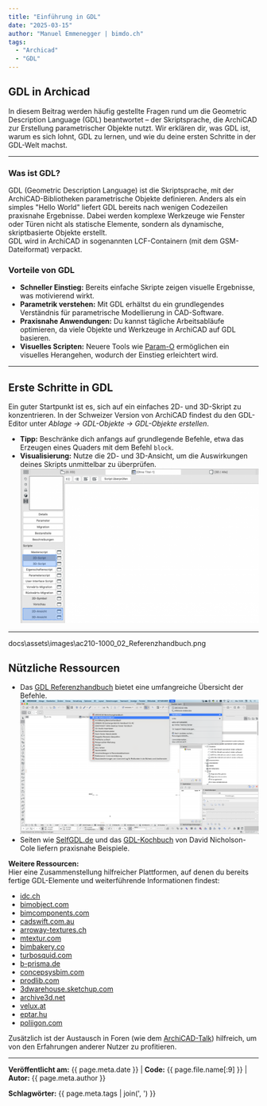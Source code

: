 ```yaml
---
title: "Einführung in GDL"
date: "2025-03-15"
author: "Manuel Emmenegger | bimdo.ch"
tags: 
  - "Archicad"
  - "GDL"
---
```


## GDL in Archicad

In diesem Beitrag werden häufig gestellte Fragen rund um die Geometric Description Language (GDL) beantwortet – der Skriptsprache, die ArchiCAD zur Erstellung parametrischer Objekte nutzt. Wir erklären dir, was GDL ist, warum es sich lohnt, GDL zu lernen, und wie du deine ersten Schritte in der GDL-Welt machst.

---

### Was ist GDL?
GDL (Geometric Description Language) ist die Skriptsprache, mit der ArchiCAD-Bibliotheken parametrische Objekte definieren. Anders als ein simples "Hello World" liefert GDL bereits nach wenigen Codezeilen praxisnahe Ergebnisse. Dabei werden komplexe Werkzeuge wie Fenster oder Türen nicht als statische Elemente, sondern als dynamische, skriptbasierte Objekte erstellt.  
GDL wird in ArchiCAD in sogenannten LCF-Containern (mit dem GSM-Dateiformat) verpackt.

### Vorteile von GDL
- **Schneller Einstieg:** Bereits einfache Skripte zeigen visuelle Ergebnisse, was motivierend wirkt.  
- **Parametrik verstehen:** Mit GDL erhältst du ein grundlegendes Verständnis für parametrische Modellierung in CAD-Software.  
- **Praxisnahe Anwendungen:** Du kannst tägliche Arbeitsabläufe optimieren, da viele Objekte und Werkzeuge in ArchiCAD auf GDL basieren.  
- **Visuelles Scripten:** Neuere Tools wie [Param-O](https://graphisoft.com/downloads/param-o) ermöglichen ein visuelles Herangehen, wodurch der Einstieg erleichtert wird.

---

## Erste Schritte in GDL

Ein guter Startpunkt ist es, sich auf ein einfaches 2D- und 3D-Skript zu konzentrieren. In der Schweizer Version von ArchiCAD findest du den GDL-Editor unter _Ablage → GDL-Objekte → GDL-Objekte erstellen_.   

  - **Tipp:** Beschränke dich anfangs auf grundlegende Befehle, etwa das Erzeugen eines Quaders mit dem Befehl `block`.  
  - **Visualisierung:** Nutze die 2D- und 3D-Ansicht, um die Auswirkungen deines Skripts unmittelbar zu überprüfen.
[![Uebersicht-Editor](assets/ac210-1000_01_Uebersicht-Editor.png)](assets/ac210-1000_01_Uebersicht-Editor.png)
---

docs\assets\images\ac210-1000_02_Referenzhandbuch.png

## Nützliche Ressourcen

- Das [GDL Referenzhandbuch](https://help.graphisoft.com/AC/24/GER/GDL.pdf) bietet eine umfangreiche Übersicht der Befehle.
[![Referenzhandbuch](assets/ac210-1000_02_Referenzhandbuch.png)](assets/ac210-1000_02_Referenzhandbuch.png)
- Seiten wie [SelfGDL.de](https://www.selfgdl.de/) und das [GDL-Kochbuch](https://issuu.com/dnicholsoncole/docs/gdlcookbook3_01) von David Nicholson-Cole liefern praxisnahe Beispiele.

**Weitere Ressourcen:**   
Hier eine Zusammenstellung hilfreicher Plattformen, auf denen du bereits fertige GDL-Elemente und weiterführende Informationen findest:   

- [idc.ch](https://www.idc.ch/archicad/ueber-archicad/zusatzprodukte/zusatzbibliotheken/)   
- [bimobject.com](https://www.bimobject.com/de-ch/product?sort=trending)    
- [bimcomponents.com](https://bimcomponents.com/)   
- [cadswift.com.au](https://cadswift.com.au/)   
- [arroway-textures.ch](https://www.arroway-textures.ch/)   
- [mtextur.com](https://www.mtextur.com/)   
- [bimbakery.co](http://bimbakery.co/)    
- [turbosquid.com](https://www.turbosquid.com/)   
- [b-prisma.de](https://www.b-prisma.de/)   
- [concepsysbim.com](http://www.concepsysbim.com/)    
- [prodlib.com](https://www.prodlib.com/?lang=en)   
- [3dwarehouse.sketchup.com](https://3dwarehouse.sketchup.com/)   
- [archive3d.net](https://archive3d.net/)   
- [velux.at](https://www.velux.at/fachkunden/tools-technik/3d-bim-objekte)    
- [eptar.hu](https://www.eptar.hu/)   
- [poliigon.com](http://www.poliigon.com/)    

Zusätzlich ist der Austausch in Foren (wie dem [ArchiCAD-Talk](https://archicad-talk.graphisoft.com/)) hilfreich, um von den Erfahrungen anderer Nutzer zu profitieren.

---


**Veröffentlicht am:** {{ page.meta.date }} | **Code:** {{ page.file.name[:9] }}  | **Autor:** {{ page.meta.author }}

**Schlagwörter:** {{ page.meta.tags | join(', ') }}
